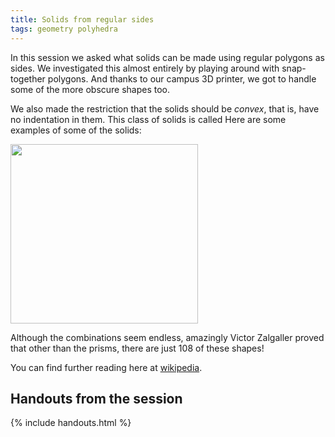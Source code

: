 ```yaml
---
title: Solids from regular sides
tags: geometry polyhedra
---
```


In this session we asked what solids can be made using regular polygons as sides. We investigated this almost entirely by playing around with snap-together polygons. And thanks to our campus 3D printer, we got to handle some of the more obscure shapes too.

We also made the restriction that the solids should be *convex*, that is, have no indentation in them. This class of solids is called Here are some examples of some of the solids:

<img src="{{ site.baseurl }}/assets/misc/prisms.png" width="300" height="287" />

Although the combinations seem endless, amazingly Victor Zalgaller proved that other than the prisms, there are just 108 of these shapes!</p>

You can find further reading here at <a href="https://en.wikipedia.org/wiki/Johnson_solid">wikipedia</a>.

## Handouts from the session

{% include handouts.html %}
